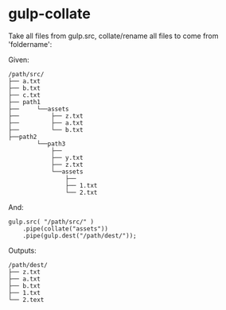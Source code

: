 # gulp-collate

Take all files from gulp.src, collate/rename all files to come from 'foldername':

  
Given: 
```
/path/src/
├── a.txt
├── b.txt
├── c.txt
├── path1
├──		└──assets
├──			├── z.txt
├──	    	├── a.txt
├──	    	└── b.txt
├──path2
		└──path3
			├──
	    	├── y.txt
	    	├── z.txt
			└──assets
				├──
	 	    	├── 1.txt
	    		└── 2.txt
```
  
And:
```
gulp.src( "/path/src/" )
	.pipe(collate("assets"))
	.pipe(gulp.dest("/path/dest/"));

```
  
Outputs:
```
/path/dest/
├──	z.txt
├──	a.txt
├──	b.txt
├── 1.txt
└──	2.text

```